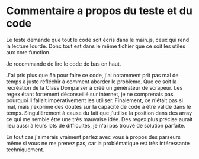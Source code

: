 # Commentaire a propos du teste et du code
Le teste demande que tout le code soit écris dans le main.js, ceux qui rend la lecture lourde.
Donc tout est dans le même fichier que ce soit les utiles aux core function.

Je recommande de lire le code de bas en haut.

J'ai pris plus que 5h pour faire ce code, j'ai notamment prit pas mal de temps à juste réfléchir à comment aborder le problème.
Que ce soit la recréation de la Class Domparser à créé un générateur de scrapeur.
Les regex étant fortement déconseillé sur internet, je ne comprenais pas pourquoi il fallait impérativement les utiliser.
Finalement, ce n'était pas si mal, mais j'exprime des doutes sur la capacité de code à être valide dans le temps.
Singulièrement à cause du fait que j'utilise la position dans des array ce qui me semble être une très mauvaise idée.
Des regex plus précise aurait lieu aussi à leurs lots de difficultés, je n'ai pas trouvé de solution parfaite.

En tout cas j'aimerais vraiment parlez avec vous à propos des parseurs même si vous ne me prenez pas, car la problématique est très intéressante techniquement.

